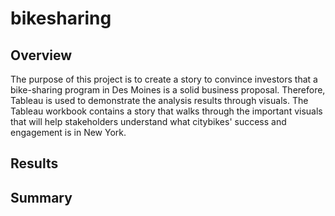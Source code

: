 # bikesharing


## Overview
The purpose of this project is to create a story to convince investors that a bike-sharing program in Des Moines is a solid business proposal. Therefore, Tableau is used to demonstrate the analysis results through visuals. The Tableau workbook contains a story that walks through the important visuals that will help stakeholders understand what citybikes' success and engagement is in New York.

## Results 



## Summary

